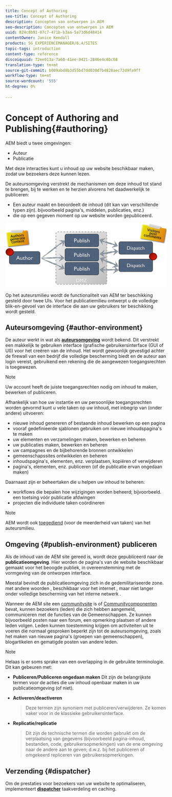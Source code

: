 ```yaml
---
title: Concept of Authoring
seo-title: Concept of Authoring
description: Concepten van ontwerpen in AEM
seo-description: Concepten van ontwerpen in AEM
uuid: 824c8b91-07c7-471b-b3aa-5a73d6d48414
contentOwner: Janice Kendall
products: SG_EXPERIENCEMANAGER/6.4/SITES
topic-tags: introduction
content-type: reference
discoiquuid: 72ee013a-7a60-41ee-9421-2846e4c6bc68
translation-type: tm+mt
source-git-commit: b009abd8b3d55bd7dd030d7b4828aec72d9fa9ff
workflow-type: tm+mt
source-wordcount: '555'
ht-degree: 0%

---
```



# Concept of Authoring and Publishing{#authoring}

AEM biedt u twee omgevingen:

* Auteur
* Publicatie

Met deze interacties kunt u inhoud op uw website beschikbaar maken, zodat uw bezoekers deze kunnen lezen.

De auteursomgeving verstrekt de mechanismen om deze inhoud tot stand te brengen, bij te werken en te herzien alvorens het daadwerkelijk te publiceren:

* Een auteur maakt en beoordeelt de inhoud (dit kan van verschillende typen zijn). bijvoorbeeld pagina&#39;s, middelen, publicaties, enz.)
* die op een gegeven moment op uw website worden gepubliceerd.

![chlimage_1-289](assets/chlimage_1-289.png)

Op het auteursmilieu wordt de functionaliteit van AEM ter beschikking gesteld door twee UIs. Voor het publicatiemilieu ontwerpt u de volledige blik-en-gevoel van de interface die aan uw gebruikers ter beschikking wordt gesteld.

## Auteursomgeving {#author-environment}

De auteur werkt in wat als **[auteursomgeving](/help/sites-authoring/home.md)** wordt bekend. Dit verstrekt een makkelijk te gebruiken interface (grafische gebruikersinterface (GUI of UI)) voor het creëren van de inhoud. Het wordt gewoonlijk gevestigd achter de firewall van een bedrijf die volledige bescherming biedt en de auteur aan login vereist, gebruikend een rekening die de aangewezen toegangsrechten is toegewezen.

>[!NOTE]
>
>Uw account heeft de juiste toegangsrechten nodig om inhoud te maken, bewerken of publiceren.

Afhankelijk van hoe uw instantie en uw persoonlijke toegangsrechten worden gevormd kunt u vele taken op uw inhoud, met inbegrip van (onder andere) uitvoeren:

* nieuwe inhoud genereren of bestaande inhoud bewerken op een pagina
* vooraf gedefinieerde sjablonen gebruiken om nieuwe inhoudspagina&#39;s te maken
* uw elementen en verzamelingen maken, bewerken en beheren
* uw publicaties maken, bewerken en beheren
* uw campagnes en de bijbehorende bronnen ontwikkelen
* gemeenschapssites ontwikkelen en beheren
* inhoudspagina&#39;s, elementen, enz. verplaatsen, kopiëren of verwijderen
* pagina&#39;s, elementen, enz. publiceren (of de publicatie ervan ongedaan maken)

Daarnaast zijn er beheertaken die u helpen uw inhoud te beheren:

* workflows die bepalen hoe wijzigingen worden beheerd; bijvoorbeeld. een toetsing vóór publicatie afdwingen
* projecten die individuele taken coördineren

>[!NOTE]
>
>AEM wordt ook [toegediend](/help/sites-administering/home.md) (voor de meerderheid van taken) van het auteursmilieu.

## Omgeving {#publish-environment} publiceren

Als de inhoud van de AEM site gereed is, wordt deze gepubliceerd naar de **publicatieomgeving**. Hier worden de pagina&#39;s van de website beschikbaar gemaakt voor het beoogde publiek, in overeenstemming met de vormgeving van de ontworpen interface.

Meestal bevindt de publicatieomgeving zich in de gedemilitariseerde zone. met andere woorden , beschikbaar voor het internet , maar niet langer onder volledige bescherming van het interne netwerk .

Wanneer de AEM site een [communitysite](/help/communities/overview.md) is of [Communitycomponenten](/help/communities/author-communities.md) bevat, kunnen bezoekers (leden) die zich hebben aangemeld, communiceren met de functies van de Gemeenschappen. Ze kunnen bijvoorbeeld posten naar een forum, een opmerking plaatsen of andere leden volgen. Leden kunnen toestemming krijgen om activiteiten uit te voeren die normaal gesproken beperkt zijn tot de auteursomgeving, zoals het maken van nieuwe pagina&#39;s (groepen van gemeenschappen), blogartikelen en gematigde posten van andere leden.

>[!NOTE]
>
>Helaas is er soms sprake van een overlapping in de gebruikte terminologie. Dit kan gebeuren met:
>
>* **Publiceren/Publiceren ongedaan maken**
   >  Dit zijn de belangrijkste termen voor de acties die uw inhoud openbaar maken in uw publicatieomgeving (of niet).
   >
   >
* **Activeren/deactiveren**
   >  Deze termen zijn synoniem met publiceren/verwijderen. Ze komen vaker voor in de klassieke gebruikersinterface.
   >
   >
* **Replicatie/replicatie**
   >  Dit zijn de technische termen die worden gebruikt om de verplaatsing van gegevens (bijvoorbeeld pagina-inhoud, bestanden, code, gebruikersopmerkingen) van de ene omgeving naar de andere aan te geven; d.w.z. bij het publiceren of omgekeerd repliceren van gebruikersopmerkingen.
>



## Verzending {#dispatcher}

Om de prestaties voor bezoekers van uw website te optimaliseren, implementeert **[dispatcher](https://helpx.adobe.com/experience-manager/dispatcher/user-guide.html)** taakverdeling en caching.
